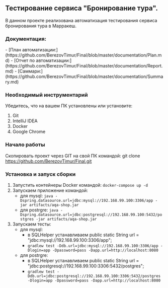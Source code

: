 <h2>Тестирование сервиса "Бронирование тура".</h2>
В данном проекте реализована автоматизация тестирования сервиса бронирования тура в Марракеш.

<h3>Документация:</h3>
 - [План автоматизации:](https://github.com/BerezovTimur/Final/blob/master/documentation/Plan.md) 
 - [Отчет по автоматизации:](https://github.com/BerezovTimur/Final/blob/master/documentation/Report.md)
 - [Саммари:](https://github.com/BerezovTimur/Final/blob/master/documentation/Summary.md)

<h3>Необходимый инструментарий</h3>
Убедитесь, что на вашем ПК установлены или установите:

1. Git
2. IntelliJ IDEA
3. Docker
4. Google Chrome

<h3>Начало работы</h3>

Скопировать проект через GIT на свой ПК командой: git clone https://github.com/BerezovTimur/Final.git

<h3>Установка и запуск сборки</h3>

1. Запустить контейнеры Docker командой: `docker-compose up -d`
2. Запускаем приложение командой: 
     - для mysql:
`java -Dspring.datasource.url=jdbc:mysql://192.168.99.100:3306/app -jar artifacts/aqa-shop.jar`
     - для postrgre:
 `java -Dspring.datasource.url=jdbc:postgresql://192.168.99.100:5432/postgres -jar artifacts/aqa-shop.jar`
3. Запускаем тесты:
     - для mysql:
       - в SQLHelper устанавливаем public static String url = "jdbc:mysql://192.168.99.100:3306/app"; 
       - `gradlew test -Ddb.url=jdbc:mysql://192.168.99.100:3306/app -Dlogin=app -Dpassword=pass -Dapp.url=http://localhost:8080`
     - для postrgre:
       - в SQLHelper устанавливаем public static String url = "jdbc:postgresql://192.168.99.100:3306:5432/postgres";
       - `gradlew test -Ddb.url=jdbc:postgresql://192.168.99.100:3306:5432/postgres -Dlogin=app -Dpassword=pass -Dapp.url=http://localhost:8080`
 
